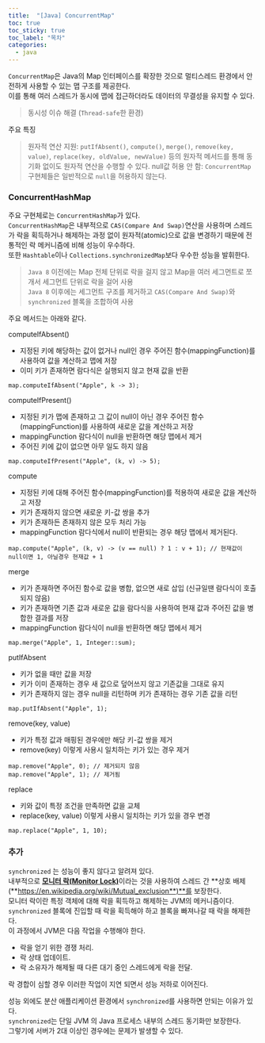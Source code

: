 ```yaml
---
title:  "[Java] ConcurrentMap"
toc: true
toc_sticky: true
toc_label: "목차"
categories:
  - java
---
```

`ConcurrentMap`은 Java의 Map 인터페이스를 확장한 것으로 멀티스레드 환경에서 안전하게 사용할 수 있는 맵 구조를 제공한다.  
이를 통해 여러 스레드가 동시에 맵에 접근하더라도 데이터의 무결성을 유지할 수 있다.  
> 동시성 이슈 해결  (`Thread-safe`한 환경)  
  
주요 특징
> 원자적 연산 지원: `putIfAbsent()`, `compute()`, `merge()`, `remove(key, value)`, `replace(key, oldValue, newValue)` 등의 원자적 메서드를 통해 동기화 없이도 원자적 연산을 수행할 수 있다.
> null값 허용 안 함: `ConcurrentMap` 구현체들은 일반적으로 `null`을 허용하지 않는다.
  
### ConcurrentHashMap
주요 구현체로는 `ConcurrentHashMap`가 있다.  
`ConcurrentHashMap`은 내부적으로 `CAS(Compare And Swap)`연산을 사용하며 스레드가 락을 획득하거나 해제하는 과정 없이 원자적(atomic)으로 값을 변경하기 때문에 전통적인 락 메커니즘에 비해 성능이 우수하다.  
또한 `Hashtable`이나 `Collections.synchronizedMap`보다 우수한 성능을 발휘한다.  
>  `Java 8` 이전에는 Map 전체 단위로 락을 걸지 않고 Map을 여러 세그먼트로 쪼개서 세그먼트 단위로 락을 걸어 사용  
>  `Java 8` 이후에는 세그먼트 구조를 제거하고 `CAS(Compare And Swap)`와 `synchronized` 블록을 조합하여 사용  
  
주요 메서드는 아래와 같다.  
  
computeIfAbsent()
* 지정된 키에 해당하는 값이 없거나 null인 경우 주어진 함수(mappingFunction)를 사용하여 값을 계산하고 맵에 저장  
* 이미 키가 존재하면 람다식은 실행되지 않고 현재 값을 반환  
```
map.computeIfAbsent("Apple", k -> 3);
```
  
computeIfPresent()
* 지정된 키가 맵에 존재하고 그 값이 null이 아닌 경우 주어진 함수(mappingFunction)를 사용하여 새로운 값을 계산하고 저장  
* mappingFunction 람다식이 null을 반환하면 해당 맵에서 제거  
* 주어진 키에 값이 없으면 아무 일도 하지 않음  
```
map.computeIfPresent("Apple", (k, v) -> 5);
```
  
compute
* 지정된 키에 대해 주어진 함수(mappingFunction)를 적용하여 새로운 값을 계산하고 저장  
* 키가 존재하지 않으면 새로운 키-값 쌍을 추가  
* 키가 존재하든 존재하지 않은 모두 처리 가능  
* mappingFunction 람다식에서 null이 반환되는 경우 해당 맵에서 제거된다.  
```
map.compute("Apple", (k, v) -> (v == null) ? 1 : v + 1); // 현재값이 null이면 1, 아닐경우 현재값 + 1
```
  
merge
* 키가 존재하면 주어진 함수로 값을 병합, 없으면 새로 삽입 (신규일땐 람다식이 호출되지 않음)  
* 키가 존재하면 기존 값과 새로운 값을 람다식을 사용하여 현재 값과 주어진 값을 병합한 결과를 저장  
* mappingFunction 람다식이 null을 반환하면 해당 맵에서 제거  
```
map.merge("Apple", 1, Integer::sum);
```
  
putIfAbsent
* 키가 없을 때만 값을 저장  
* 키가 이미 존재하는 경우 새 값으로 덮어쓰지 않고 기존값을 그대로 유지  
* 키가 존재하지 않는 경우 null을 리턴하며 키가 존재하는 경우 기존 값을 리턴  
```
map.putIfAbsent("Apple", 1);
```
  
remove(key, value)
* 키가 특정 값과 매핑된 경우에만 해당 키-값 쌍을 제거  
* remove(key) 이렇게 사용시 일치하는 키가 있는 경우 제거  
```
map.remove("Apple", 0); // 제거되지 않음
map.remove("Apple", 1); // 제거됨
```
  
replace
* 키와 값이 특정 조건을 만족하면 값을 교체  
* replace(key, value) 이렇게 사용시 일치하는 키가 있을 경우 변경  
```
map.replace("Apple", 1, 10);
```
    
### 추가
`synchronized` 는 성능이 좋지 않다고 알려져 있다.  
내부적으로 [**모니터 락(Monitor Lock)**](https://www.geeksforgeeks.org/monitors-in-process-synchronization/)이라는 것을 사용하여 스레드 간 **상호 배제(**https://en.wikipedia.org/wiki/Mutual_exclusion**)**를 보장한다.  
모니터 락이란 특정 객체에 대해 락을 획득하고 해제하는 JVM의 메커니즘이다.  
`synchronized` 블록에 진입할 때 락을 획득해야 하고 블록을 빠져나갈 때 락을 해제한다.  
이 과정에서 JVM은 다음 작업을 수행해야 한다.  
- 락을 얻기 위한 경쟁 처리.  
- 락 상태 업데이트.  
- 락 소유자가 해제될 때 다른 대기 중인 스레드에게 락을 전달.  
  
락 경합이 심할 경우 이러한 작업이 지연 되면서 성능 저하로 이어진다.  
    
성능 외에도 분산 애플리케이션 환경에서 `synchronized`를 사용하면 안되는 이유가 있다.  
`synchronized`는 단일 JVM 의 Java 프로세스 내부의 스레드 동기화만 보장한다.  
그렇기에 서버가 2대 이상인 경우에는 문제가 발생할 수 있다.  

